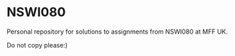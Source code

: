 # NSWI080

Personal repository for solutions to assignments from NSWI080 at MFF UK.

Do not copy please:)
